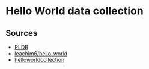# Hello World data collection

## Sources

- [PLDB](https://pldb.io/lists/explorer.html#columns=rank~name~id~tags)
- [leachim6/hello-world](https://github.com/leachim6/hello-world/tree/main)
- [helloworldcollection](http://helloworldcollection.de)

